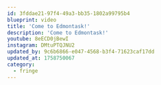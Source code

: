 ```yaml
---
id: 3fddae21-97f4-49a3-bb35-1802a99795b4
blueprint: video
title: 'Come to Edmontask!'
description: 'Come to Edmontask!'
youtube: 8eECD0jBewI
instagram: DMtuPTQJNU2
updated_by: 9c6b6866-e047-4568-b3f4-71623caf17dd
updated_at: 1758750067
category:
  - fringe
---
```

